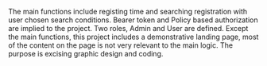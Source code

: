 The main functions include registing time and searching registration with user chosen search conditions.
Bearer token and Policy based authorization are implied to the project. Two roles, Admin and User are defined. 
Except the main functions, this project includes a demonstrative landing page, most of the content on the page is not very relevant to the main logic. The purpose is excising graphic design and coding.
